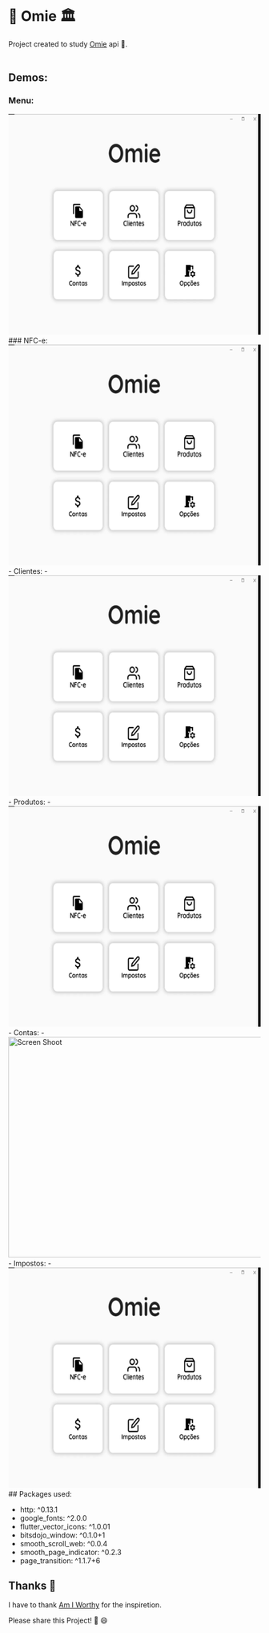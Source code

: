 # 💼 Omie 🏛

Project created to study [Omie](http://omie.com/) api 🎒.
<br/><br/>

## Demos:

### Menu:
<img src="https://raw.githubusercontent.com/Mosarto/omie/main/demo/menu.gif" width="623" height="440" title="Screen Shoot">
### NFC-e:
<img src="https://raw.githubusercontent.com/Mosarto/omie/main/demo/nfce.gif" width="623" height="440" title="Screen Shoot">
- Clientes:
- <img src="https://raw.githubusercontent.com/Mosarto/omie/main/demo/Cliente.gif" width="623" height="440" title="Screen Shoot">
- Produtos: 
- <img src="https://raw.githubusercontent.com/Mosarto/omie/main/demo/produtos.gif" width="623" height="440" title="Screen Shoot">
- Contas:
- <img src="https://raw.githubusercontent.com/Mosarto/omie/main/demo/contas.gif" width="623" height="440" title="Screen Shoot">
- Impostos:
- <img src="https://raw.githubusercontent.com/Mosarto/omie/main/demo/impostos.gif" width="623" height="440" title="Screen Shoot">
<br/>
## Packages used:

- http: ^0.13.1
- google_fonts: ^2.0.0
- flutter_vector_icons: ^1.0.01
- bitsdojo_window: ^0.1.0+1
- smooth_scroll_web: ^0.0.4
- smooth_page_indicator: ^0.2.3
- page_transition: ^1.1.7+6


## Thanks 👏

I have to thank [Am I Worthy](https://www.youtube.com/channel/UCXGfNWkgQ7KThxoiESymb5w) for the inspiretion. 

Please share this Project! 🤝 😄
